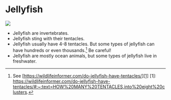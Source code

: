 # Jellyfish

![](https://img.freepik.com/premium-photo/ultra-detailed-jellyfish-with-iridescent-glow-s_1009391-5039.jpg?size=626&ext=jpg&ga=GA1.1.1880011253.1699574400&semt=ais)

- Jellyfish are invertebrates.
- Jellyfish sting with their tentacles.
- Jellyfish usually have 4-8 tentacles. But some types of jellyfish can have hundreds or even thousands.[^1] Be careful!
- Jellyfish are mostly ocean animals, but some types of jellyfish live in freshwater.

[^1]: See [https://wildlifeinformer.com/do-jellyfish-have-tentacles/][1]
[1]: https://wildlifeinformer.com/do-jellyfish-have-tentacles/#:~:text=HOW%20MANY%20TENTACLES,into%20eight%20clusters.
